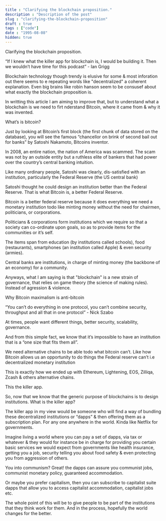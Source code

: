 ```yaml
---
title : "Clarifying the blockchain proposition."
description : "Description of the post"
slug : "clarifying-the-blockchain-proposition"
draft : true
tags : ["code"]
date : "1995-08-08"
hidden: true
---
```


Clarifying the blockchain proposition.

“If I knew what the killer app for blockchain is, I would be building it. Then we wouldn’t have time for this podcast” - Ian Grigg

Blockchain technology though trendy is elusive for some & most inforation out there seems to e repeating words like "decentralized" a coherent explanation. Even big brains like robin hanson seem to be consusef about what exactly the blockchain proposition is. 

In writting this article I am aiming to improve that, but to understand what a blockchain is we need to firt nderstand Bitcoin, where it came from & why it was invented.


What’s is bitcoin?  

Just by looking at Bitcoin’s first block (the first chunk of data stored on the database), you will see the famous “chancellor on brink of second bail out for banks”  by Satoshi Nakamoto, Bitcoins inventor.

In 2008, an entire nation, the nation of America  was scammed. The scam was not by an outside entity but a ruthless elite of bankers 
that had power over the country’s central banking intuition.

Like many ordinary people, Satoshi was clearly, dis-satisfied with an institution, particularly the Federal Reserve (the US central bank)

Satoshi thought he could design an institution better than the Federal Reserve. That is what Bitcoin is, a better Federal Reserve.

Bitcoin is a better federal reserve because it does everything  we need a monetary institution todo like minting money without the need for chairmen, politicians, or corporations.

Politicians & corporations  form institutions which we require so that a society can co-ordinate upon  goals, so as to provide items for the communities or it’s self.

The items span from education (by institutions called schools), food (restaurants), smartphones (an institution called Apple) & even security (armies).

Central banks are institutions, in charge of minting money (the backbone of an economy) for a community.

Anyways, what I am saying is that "blockchain" is a new strain of governance, that relies on game theory (the science of making rules). Instead of agression & violence.

Why Bitcoin maximalism is anti-bitcoin

“You can’t do everything in one protocol, you can’t combine security, throughput and all that in one protocol” - Nick Szabo

At times, people want different things, better security, scalability, governance.  

And from this simple fact, we know that it’s impossible to have  an institution that is a “one size that fits them all”.

We need alternative chains to be able todo what bitcoin can’t. Like how Bitcoin allows us an opportunity to do things the Federal reserve can’t i.e decentralized monetary institution

This is exactly how we ended up with Ethereum, Lightening, EOS, Zilliqa, Zcash & others alternative chains.

This the killer app.

So, now that  we know that the generic purpose of blockchains  is to design institutions. What is the killer app?

The killer app in my view would be someone who will find a way of bundling these decentralized institutions or “dapps” & then offering them as a subscription plan.  For any one anywhere in the world. Kinda like Netflix for governments.

Imagine living a world where you can pay a set of dapps, via tax or whatever & they would for instance be in charge for providing you certain basic services we would expect from governments like health insurance, getting you a job, security telling you about food safety & even protecting you from aggression of others.

You into communism? Great! the dapps can assure you communist jobs, communist monetary policy, guaranteed accommodation.

Or maybe you prefer capitalism, then you can subscribe to capitalist suite dapps that allow you to  access capitalist accommodation, capitalist jobs etc.

The whole point of this will be to give people to be part of the institutions that they think work for them. And in the process, hopefully the world changes for the better.

